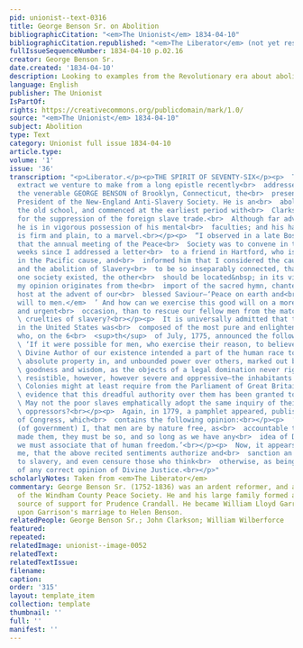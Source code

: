 ```yaml
---
pid: unionist--text-0316
title: George Benson Sr. on Abolition
bibliographicCitation: "<em>The Unionist</em> 1834-04-10"
bibliographicCitation.republished: "<em>The Liberator</em> (not yet researched)"
fullIssueSequenceNumber: 1834-04-10 p.02.16
creator: George Benson Sr.
date.created: '1834-04-10'
description: Looking to examples from the Revolutionary era about abolition
language: English
publisher: The Unionist
IsPartOf: 
rights: https://creativecommons.org/publicdomain/mark/1.0/
source: "<em>The Unionist</em> 1834-04-10"
subject: Abolition
type: Text
category: Unionist full issue 1834-04-10
article.type: 
volume: '1'
issue: '36'
transcription: "<p>Liberator.</p><p>THE SPIRIT OF SEVENTY-SIX</p><p>  The following
  extract we venture to make from a long epistle recently<br>  addressed to us, by
  the venerable GEORGE BENSON of Brooklyn, Connecticut, the<br>  present estimable
  President of the New-England Anti-Slavery Society. He is an<br>  abolitionist of
  the old school, and commenced at the earliest period with<br>  Clarkson and Wilberforce,
  for the suppression of the foreign slave trade.<br>  Although far advanced in years,
  he is in vigorous possession of his mental<br>  faculties; and his hand writing
  is firm and plain, to a marvel.<br></p><p>  “I observed in a late Boston paper,
  that the annual meeting of the Peace<br>  Society was to convene in that city. Several
  weeks since I addressed a letter<br>  to a friend in Hartford, who is actively engaged
  in the Pacific cause, and<br>  informed him that I considered the cause of Peace
  and the abolition of Slavery<br>  to be so inseparably connected, that wherever
  one society existed, the other<br>  should be located&nbsp; in its vicinity; and
  my opinion originates from the<br>  import of the sacred hymn, chanted by the angelic
  host at the advent of our<br>  blessed Saviour—‘Peace on earth and<br>  <em>good
  will to men.</em>  ’ And how can we exercise this good will on a more important
  and urgent<br>  occasion, than to rescue our fellow men from the matchless and oppressive<br>
  \ cruelties of slavery?<br></p><p>  It is universally admitted that the first Congress
  in the United States was<br>  composed of the most pure and enlightened citizens,
  who, on the 6<br>  <sup>th</sup>  of July, 1775, announced the following sentiments:<br></p><p>
  \ ‘If it were possible for men, who exercise their reason, to believe that the<br>
  \ Divine Author of our existence intended a part of the human race to hold an<br>
  \ absolute property in, and unbounded power over others, marked out by infinite<br>
  \ goodness and wisdom, as the objects of a legal domination never rightfully<br>
  \ resistible, however, however severe and oppressive—the inhabitants of these<br>
  \ Colonies might at least require from the Parliament of Great Britain, some<br>
  \ evidence that this dreadful authority over them has been granted to that<br>  body.’<br></p><p>
  \ May not the poor slaves emphatically adopt the same inquiry of their lordly<br>
  \ oppressors?<br></p><p>  Again, in 1779, a pamphlet appeared, published by order
  of Congress, which<br>  contains the following opinion:<br></p><p>  ‘The great principle
  (of government) I, that men are by nature free, as<br>  accountable to Him that
  made them, they must be so, and so long as we have any<br>  idea of Divine Justice,
  we must associate that of human freedom.’<br></p><p>  Now, it appears evident to
  me, that the above recited sentiments authorize and<br>  sanction an avowed opposition
  to slavery, and even censure those who think<br>  otherwise, as being destitute
  of any correct opinion of Divine Justice.<br></p>"
scholarlyNotes: Taken from <em>The Liberator</em>
commentary: George Benson Sr. (1752-1836) was an ardent reformer, and a co-founder
  of the Windham County Peace Society. He and his large family formed an important
  source of support for Prudence Crandall. He became William Lloyd Garrison's father-in-law
  upon Garrison's marriage to Helen Benson.
relatedPeople: George Benson Sr.; John Clarkson; William Wilberforce
featured: 
repeated: 
relatedImage: unionist--image-0052
relatedText: 
relatedTextIssue: 
filename: 
caption: 
order: '315'
layout: template_item
collection: template
thumbnail: ''
full: ''
manifest: ''
---
```


